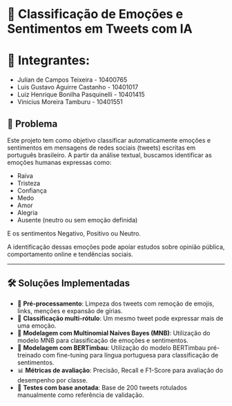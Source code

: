 # 🧠 Classificação de Emoções e Sentimentos em Tweets com IA

# 👥 Integrantes:
- Julian de Campos Teixeira - 10400765
- Luis Gustavo Aguirre Castanho - 10401017
- Luiz Henrique Bonilha Pasquinelli - 10401415
- Vinicius Moreira Tamburu - 10401551

## 📌 Problema

Este projeto tem como objetivo classificar automaticamente emoções e sentimentos em mensagens de redes sociais (tweets) escritas em português brasileiro. A partir da análise textual, buscamos identificar as emoções humanas expressas como:

- Raiva
- Tristeza
- Confiança
- Medo
- Amor
- Alegria
- Ausente (neutro ou sem emoção definida)

E os sentimentos Negativo, Positivo ou Neutro.

A identificação dessas emoções pode apoiar estudos sobre opinião pública, comportamento online e tendências sociais.

---

## 🛠️ Soluções Implementadas

- 🔎 **Pré-processamento**: Limpeza dos tweets com remoção de emojis, links, menções e expansão de gírias.
- 💬 **Classificação multi-rótulo**: Um mesmo tweet pode expressar mais de uma emoção.
- 🤖 **Modelagem com Multinomial Naives Bayes (MNB)**: Utilização do modelo MNB para classificação de emoções e sentimentos.
- 🤖 **Modelagem com BERTimbau**: Utilização do modelo BERTimbau pré-treinado com fine-tuning para língua portuguesa para classificação de sentimentos.
- 📊 **Métricas de avaliação**: Precisão, Recall e F1-Score para avaliação do desempenho por classe.
- 🧪 **Testes com base anotada**: Base de 200 tweets rotulados manualmente como referência de validação.
